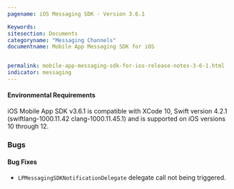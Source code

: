 ```yaml
---
pagename: iOS Messaging SDK - Version 3.6.1

Keywords:
sitesection: Documents
categoryname: "Messaging Channels"
documentname: Mobile App Messaging SDK for iOS


permalink: mobile-app-messaging-sdk-for-ios-release-notes-3-6-1.html
indicator: messaging
---
```


#### Environmental Requirements

iOS Mobile App SDK v3.6.1 is compatible with XCode 10, Swift version 4.2.1 (swiftlang-1000.11.42 clang-1000.11.45.1)  and is supported on iOS versions 10 through 12.

### Bugs

#### Bug Fixes

* `LPMessagingSDKNotificationDelegate` delegate call not being triggered.
